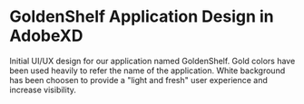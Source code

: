 # GoldenShelf Application Design in AdobeXD

Initial UI/UX design for our application named GoldenShelf. Gold colors have been used heavily to refer the name of the application. White background has been choosen to provide a "light and fresh" user experience and increase visibility.

